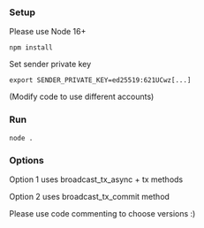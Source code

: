 ### Setup

Please use Node 16+

```
npm install
```

Set sender private key

```
export SENDER_PRIVATE_KEY=ed25519:621UCwz[...]
```

(Modify code to use different accounts)

### Run

```
node .
```

### Options

Option 1 uses broadcast_tx_async + tx methods

Option 2 uses broadcast_tx_commit method

Please use code commenting to choose versions :)
